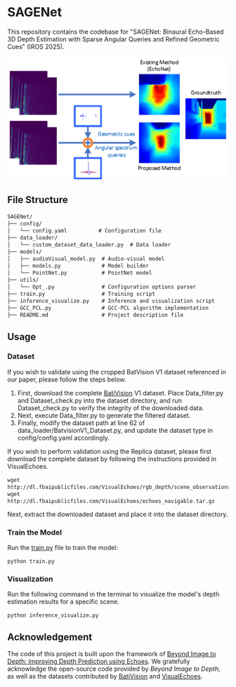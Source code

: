 # SAGENet

This repository contains the codebase for "SAGENet: Binaural Echo-Based 3D Depth Estimation with Sparse Angular Queries and Refined Geometric Cues" (IROS 2025).

<p align="center">
  <img src="img/image.png" width="500"/>
</p>

## File Structure

    SAGENet/
    ├── config/
    │   └── config.yaml          # Configuration file
    ├── data_loader/
    │   └── custom_dataset_data_loader.py  # Data loader
    ├── models/
    │   ├── audioVisual_model.py  # Audio-visual model
    │   ├── models.py             # Model builder
    │   └── PointNet.py           # PointNet model
    ├── utils/
    │   └── Opt_.py               # Configuration options parser
    ├── train.py                  # Training script
    ├── inference_visualize.py    # Inference and visualization script
    ├── GCC_PCL.py                # GCC-PCL algorithm implementation
    ├── README.md                 # Project description file

## Usage

### Dataset

If you wish to validate using the cropped BatVision V1 dataset referenced in our paper, please follow the steps below.

1. First, download the complete [BatiVision](https://github.com/AmandineBtto/Batvision-Dataset.git) V1 dataset. Place Data_filter.py and Dataset_check.py into the dataset directory, and run Dataset_check.py to verify the integrity of the downloaded data.
2. Next, execute Data_filter.py to generate the filtered dataset.
3. Finally, modify the dataset path at line 62 of data_loader/BatvisionV1_Dataset.py, and update the dataset type in config/config.yaml accordingly.

If you wish to perform validation using the Replica dataset, please first download the complete dataset by following the instructions provided in VisualEchoes.

    wget http://dl.fbaipublicfiles.com/VisualEchoes/rgb_depth/scene_observations_128.pkl
    wget http://dl.fbaipublicfiles.com/VisualEchoes/echoes_navigable.tar.gz

Next, extract the downloaded dataset and place it into the dataset directory.

### Train the Model

Run the [train.py](http://_vscodecontentref_/3) file to train the model:

    python train.py

### Visualization

Run the following command in the terminal to visualize the model's depth estimation results for a specific scene.

    python inference_visualize.py

## Acknowledgement

The code of this project is built upon the framework of [Beyond Image to Depth: Improving Depth Prediction using Echoes](https://github.com/krantiparida/beyond-image-to-depth.git). We gratefully acknowledge the open-source code provided by _Beyond Image to Depth_, as well as the datasets contributed by [BatiVision](https://github.com/AmandineBtto/Batvision-Dataset.git) and [VisualEchoes](https://github.com/facebookresearch/VisualEchoes.git).

